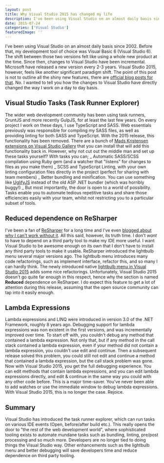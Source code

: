 ```yaml
---
layout: post
title: Why Visual Studio 2015 has changed my life
description: I've been using Visual Studio on an almost daily basis since 2002, the 2015 release feels like a huge paradigm shift, comparable to Visual Studio 6 to 2002.
date: 2015-07-24
categories: ['Visual Studio']
featuredImage: ''
---
```


I've been using Visual Studio on an almost daily basis since 2002\. Before that, my development tool of choice was Visual Basic 6 (Visual Studio 6). The shift between those two versions felt like using a whole new product at the time. Since then, changes to Visual Studio have been incremental. Microsoft have released a new version every 2-3 years. Visual Studio 2015, however, feels like another significant paradigm shift. The point of this post is not to outline all the shiny new features, there are [official blog posts for that](http://blogs.msdn.com/b/somasegar/archive/2015/07/20/visual-studio-2015-and-net-4-6-available-for-download.aspx). No. I wanted to tell you how the changes to Visual Studio have directly changed the way I work on a day to day basis.

## Visual Studio Tasks (Task Runner Explorer)

The wider web development community has been using task runners, GruntJS and more recently GulpJS, for at least the last few years. On every project I work on these days, I use TypeScript and SASS. Web essentials previously was responsible for compiling my SASS files, as well as providing linting for both SASS and TypeScript. With the 2015 release, this functionality has been removed. There are a bunch of [Mads Kristensen extensions on Visual Studio Gallery](https://visualstudiogallery.msdn.microsoft.com/site/search?query=mads%20kristensen&f%5B0%5D.Value=mads%20kristensen&f%5B0%5D.Type=SearchText&ac=2) that you can install that will add this functionality back in. However, why not cut out the middle man and set up these tasks yourself? With tasks you can; _ Automatic SASS/SCSS compilation using Ruby gem (and a watcher that "listens" for changes to files as you make them) _ SCSS and TypeScript Linting, with your own linting configuration files directly in the project (perfect for sharing with team members) _ Better bundling and minification. You can use something like [UglifyJS](https://github.com/mishoo/UglifyJS) instead of the old ASP .NET bundler (which was horribly buggy!) _ But most importantly, the door is open to a world of possibility. Tasks enable you to automate tedious repetitive tasks and share those efficiencies easily with your team, whilst not restricting you to a particular subset of tools.

## Reduced dependence on ReSharper

I've been a fan of [ReSharper](https://www.jetbrains.com/resharper/) for a long time and I've even [blogged about why I can't work without it](/career/15-reasons-why-i-cant-work-without-jetbrains-resharper/). All this said, however, its truth time. I don't _want_ to have to depend on a third party tool to make my IDE more useful. I want Visual Studio to be awesome enough on its own that I don't have to install any third party tools to make it usable. ReSharper introduced the lightbulb menu several major versions ago. The lightbulb menu introduces many code refactorings, such as implement interface, refactor this, and so many I can hardly think. The newly introduced native [lightbulb menu in Visual Studio 2015](<https://msdn.microsoft.com/en-us/library/dn872466(v=vs.140).aspx>) adds some nice refactorings. Unfortunately, Visual Studio 2015 doesn't go quite far enough in this respect, hence why the section is named **Reduced** dependence on ReSharper. I do expect this feature to get a lot of attention during this release, assuming that the open source community can tap into it easily enough.

## Lambda Expressions

Lambda expressions and LINQ were introduced in version 3.0 of the .NET Framework, roughly 8 years ago. Debugging support for lambda expressions was non existent in the first versions, and was incrementally improved over time. To start off with, you couldn't debug any method that contained a lambda expression. Not only that, but if any method in the call stack contained a lambda expression, even if your method did not contain a lambda expression, you couldn't use edit and continue. Then a subsequent release solved this problem, you could still not edit and continue a method that contained a lambda expression, but the call stack problem was gone. Now with Visual Studio 2015, you get the full debugging experience. You can edit methods that contain lambda expressions, and you can edit lambda expressions directly, and edit & continue in the same way you could with any other code before. This is a major time-saver. You've never been able to add watches or use the immediate window to debug lambda expressions. With Visual Studio 2015, this is no longer the case. Rejoice.

## Summary

Visual Studio has introduced the task runner explorer, which can run tasks on various IDE events (Open, before/after build etc.). This really opens the door to "the rest of the web development world", where sophisticated tooling exists to automate mundane tasks such as bundling, linting, pre/post processing and so much more. Developers are no longer tied to doing things the Visual Studio way. Other enhancements such as the lightbulb menu and better debugging will save developers time and reduce dependence on third party tooling.
